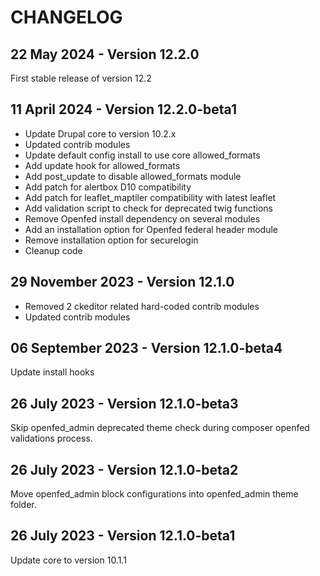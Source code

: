 CHANGELOG
=========

22 May 2024 - Version 12.2.0
------------------------------
First stable release of version 12.2

11 April 2024 - Version 12.2.0-beta1
------------------------------
- Update Drupal core to version 10.2.x
- Updated contrib modules
- Update default config install to use core allowed_formats
- Add update hook for allowed_formats
- Add post_update to disable allowed_formats module
- Add patch for alertbox D10 compatibility
- Add patch for leaflet_maptiler compatibility with latest leaflet
- Add validation script to check for deprecated twig functions
- Remove Openfed install dependency on several modules
- Add an installation option for Openfed federal header module
- Remove installation option for securelogin
- Cleanup code

29 November 2023 - Version 12.1.0
------------------------------

- Removed 2 ckeditor related hard-coded contrib modules
- Updated contrib modules

06 September 2023 - Version 12.1.0-beta4
------------------------------
  Update install hooks

26 July 2023 - Version 12.1.0-beta3
------------------------------
  Skip openfed_admin deprecated theme check during composer openfed validations process.


26 July 2023 - Version 12.1.0-beta2
------------------------------
  Move openfed_admin block configurations into openfed_admin theme folder.


26 July 2023 - Version 12.1.0-beta1
------------------------------
  Update core to version 10.1.1
